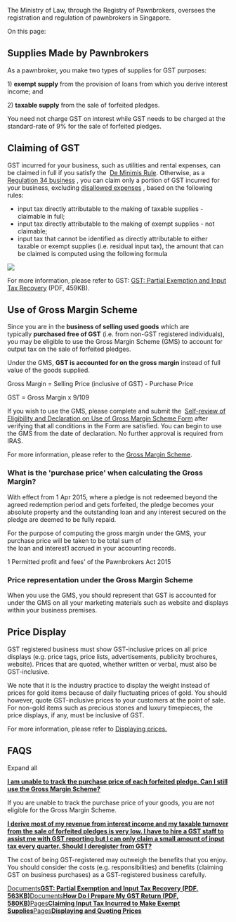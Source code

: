 The Ministry of Law, through the Registry of Pawnbrokers, oversees the registration and regulation of pawnbrokers in Singapore.

On this page:

## Supplies Made by Pawnbrokers

As a pawnbroker, you make two types of supplies for GST purposes:

1) **exempt supply** from the provision of loans from which you derive interest income; and

2) **taxable supply** from the sale of forfeited pledges.

You need not charge GST on interest while GST needs to be charged at the standard-rate of 9% for the sale of forfeited pledges.

## Claiming of GST

GST incurred for your business, such as utilities and rental expenses, can be claimed in full if you satisfy the  [De Minimis Rule](https://www.iras.gov.sg/taxes/goods-services-tax-(gst)/claiming-gst-(input-tax)/claiming-input-tax-incurred-to-make-exempt-supplies "De Minimis Rule"). Otherwise, as a  [Regulation 34 business](https://www.iras.gov.sg/media/docs/default-source/e-tax/etax-guide-on-partial-exemption-and-input-tax-recovery-6th-edition.pdf?sfvrsn=cbbae7c6_14 "GST: Partial Exemption and Input Tax Recovery (pdf)")
, you can claim only a portion of GST incurred for your business, excluding [disallowed expenses](https://www.iras.gov.sg/taxes/goods-services-tax-(gst)/claiming-gst-(input-tax)/conditions-for-claiming-input-tax#title2 "disallowed expenses")
, based on the following rules:

- input tax directly attributable to the making of taxable supplies - claimable in full;
- input tax directly attributable to the making of exempt supplies - not claimable;
- input tax that cannot be identified as directly attributable to either taxable or exempt supplies (i.e. residual input tax), the amount that can be claimed is computed using the following formula

![](https://www.iras.gov.sg/media/images/default-source/uploadedimages/pages/claiminginput1.png?sfvrsn=30d97380_0)

For more information, please refer to GST: [GST: Partial Exemption and Input Tax Recovery](https://www.iras.gov.sg/media/docs/default-source/e-tax/etax-guide-on-partial-exemption-and-input-tax-recovery-6th-edition.pdf?sfvrsn=cbbae7c6_14 "GST: Guide Partial Exemption and Input Tax Recovery (Sixth Edition)")
(PDF, 459KB).

## Use of Gross Margin Scheme

Since you are in the **business of selling used goods** which are typically **purchased free of GST** (i.e. from non-GST registered individuals), you may be eligible to use the Gross Margin Scheme (GMS)
to account for output tax on the sale of forfeited pledges.

Under the GMS, **GST is accounted for on the gross margin** instead of full value of the goods supplied.

Gross Margin = Selling Price (inclusive of GST) - Purchase Price

GST = Gross Margin x 9/109

If you wish to use the GMS, please complete and submit the  [Self-review of Eligibility and Declaration on Use of Gross Margin Scheme Form](https://form.gov.sg/651f8aba34442500124c81d5 "https://form.gov.sg/#!/5c4e5119cf23170017e30985") after verifying that all conditions in the Form are satisfied. You can begin to use the GMS from the date of declaration. No further approval is required from IRAS.

For more information, please refer to the [Gross Margin Scheme](https://www.iras.gov.sg/taxes/goods-services-tax-(gst)/general-gst-schemes/gross-margin-scheme).

### What is the 'purchase price' when calculating the Gross Margin?

With effect from 1 Apr 2015, where a pledge is not redeemed beyond the agreed redemption period and gets forfeited, the pledge becomes your absolute property and the outstanding loan and any interest secured
on the pledge are deemed to be fully repaid.

For the purpose of computing the gross margin under the GMS, your purchase price will be taken to be total sum of the loan and interest1 accrued
in your accounting records.

1 Permitted profit and fees' of the Pawnbrokers Act 2015

### Price representation under the Gross Margin Scheme

When you use the GMS, you should represent that GST is accounted for under the GMS on all your marketing materials such as website and displays within your business premises.

## Price Display

GST registered business must show GST-inclusive prices on all price displays (e.g. price tags, price lists, advertisements, publicity brochures, website). Prices that are quoted, whether written or verbal, must also be GST-inclusive.

We note that it is the industry practice to display the weight instead of prices for gold items because of daily fluctuating prices of gold. You should however, quote GST-inclusive prices to your customers at the point of sale. For non-gold items
such as precious stones and luxury timepieces, the price displays, if any, must be inclusive of GST.

For more information, please refer to [Displaying prices.](https://www.iras.gov.sg/taxes/goods-services-tax-(gst)/basics-of-gst/invoicing-price-display-and-record-keeping/displaying-and-quoting-prices)

## FAQS

Expand all

[**I am unable to track the purchase price of each forfeited pledge. Can I still use the Gross Margin Scheme?**](https://www.iras.gov.sg/taxes/goods-services-tax-(gst)/specific-business-sectors/pawnbroking#i-am-unable-to-track-the-purchase-price-of-each-forfeited-pledge--can-i-still-use-the-gross-margin-scheme-)

If you are unable to track the purchase price of your goods, you are not eligible for the Gross Margin Scheme.

[**I derive most of my revenue from interest income and my taxable turnover from the sale of forfeited pledges is very low. I have to hire a GST staff to assist me with GST reporting but I can only claim a small amount of input tax every quarter. Should I deregister from GST?**](https://www.iras.gov.sg/taxes/goods-services-tax-(gst)/specific-business-sectors/pawnbroking#i-derive-most-of-my-revenue-from-interest-income-and-my-taxable-turnover-from-the-sale-of-forfeited-pledges-is-very-low--i-have-to-hire-a-gst-staff-to-assist-me-with-gst-reporting-but-i-can-only-claim-a-small-amount-of-input-tax-every-quarter--should-i-deregister-from-gst-)

The cost of being GST-registered may outweigh the benefits that you enjoy. You should consider the costs (e.g. responsibilities) and benefits (claiming GST on business purchases) as a GST-registered business carefully.

[Documents**GST: Partial Exemption and Input Tax Recovery (PDF, 563KB)**](https://www.iras.gov.sg/media/docs/default-source/e-tax/etax-guide-on-partial-exemption-and-input-tax-recovery-6th-edition.pdf?sfvrsn=cbbae7c6_14)[Documents**How Do I Prepare My GST Return (PDF, 580KB)**](https://www.iras.gov.sg/media/docs/default-source/e-tax/etaxguide_gst_how-do-i-prepare-my-gst-return.pdf?sfvrsn=535a7393_72)[Pages**Claiming Input Tax Incurred to Make Exempt Supplies**](https://www.iras.gov.sg/taxes/goods-services-tax-(gst)/claiming-gst-(input-tax)/claiming-input-tax-incurred-to-make-exempt-supplies)[Pages**Displaying and Quoting Prices**](https://www.iras.gov.sg/taxes/goods-services-tax-(gst)/basics-of-gst/invoicing-price-display-and-record-keeping/displaying-and-quoting-prices)